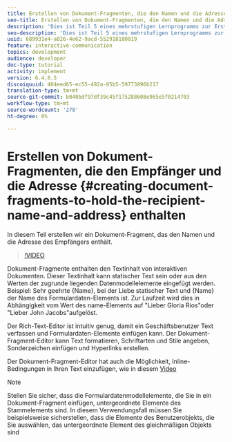 ```yaml
---
title: Erstellen von Dokument-Fragmenten, die den Namen und die Adresse des Empfängers enthalten
seo-title: Erstellen von Dokument-Fragmenten, die den Namen und die Adresse des Empfängers enthalten
description: 'Dies ist Teil 5 eines mehrstufigen Lernprogramms zur Erstellung Ihres ersten interaktiven Kommunikations-Dokuments. In diesem Teil erstellen wir ein Dokument-Fragment, das den Namen und die Adresse des Empfängers enthält. '
seo-description: 'Dies ist Teil 5 eines mehrstufigen Lernprogramms zur Erstellung Ihres ersten interaktiven Kommunikations-Dokuments. In diesem Teil erstellen wir ein Dokument-Fragment, das den Namen und die Adresse des Empfängers enthält. '
uuid: 689931e4-a026-4e62-9acd-552918180819
feature: interactive-communication
topics: development
audience: developer
doc-type: tutorial
activity: implement
version: 6.4,6.5
discoiquuid: 404eed65-ec55-492a-85b5-59773896b217
translation-type: tm+mt
source-git-commit: b040bdf97df39c45f175288608e965e5f0214703
workflow-type: tm+mt
source-wordcount: '278'
ht-degree: 0%

---
```



# Erstellen von Dokument-Fragmenten, die den Empfänger und die Adresse {#creating-document-fragments-to-hold-the-recipient-name-and-address} enthalten

In diesem Teil erstellen wir ein Dokument-Fragment, das den Namen und die Adresse des Empfängers enthält.

>[!VIDEO](https://video.tv.adobe.com/v/22350/?quality=9&learn=on)

Dokument-Fragmente enthalten den Textinhalt von interaktiven Dokumenten. Dieser Textinhalt kann statischer Text sein oder aus den Werten der zugrunde liegenden Datenmodellelemente eingefügt werden. Beispiel: Sehr geehrte {Name}, bei der Liebe statischer Text und {Name} der Name des Formulardaten-Elements ist. Zur Laufzeit wird dies in Abhängigkeit vom Wert des name-Elements auf &quot;Lieber Gloria Rios&quot;oder &quot;Lieber John Jacobs&quot;aufgelöst.

Der Rich-Text-Editor ist intuitiv genug, damit ein Geschäftsbenutzer Text verfassen und Formulardaten-Elemente einfügen kann. Der Dokument-Fragment-Editor kann Text formatieren, Schriftarten und Stile angeben, Sonderzeichen einfügen und Hyperlinks erstellen.

Der Dokument-Fragment-Editor hat auch die Möglichkeit, Inline-Bedingungen in Ihren Text einzufügen, wie in diesem [Video](https://helpx.adobe.com/experience-manager/kt/forms/using/editing-improvements-correspondence-mgmt-feature-video-use.html)

>[!NOTE]
>
>Stellen Sie sicher, dass die Formulardatenmodellelemente, die Sie in ein Dokument-Fragment einfügen, untergeordnete Elemente des Stammelements sind. In diesem Verwendungsfall müssen Sie beispielsweise sicherstellen, dass die Elemente des Benutzerobjekts, die Sie auswählen, das untergeordnete Element des gleichmäßigen Objekts sind


